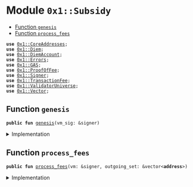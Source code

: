 
<a name="0x1_Subsidy"></a>

# Module `0x1::Subsidy`



-  [Function `genesis`](#0x1_Subsidy_genesis)
-  [Function `process_fees`](#0x1_Subsidy_process_fees)


<pre><code><b>use</b> <a href="CoreAddresses.md#0x1_CoreAddresses">0x1::CoreAddresses</a>;
<b>use</b> <a href="Diem.md#0x1_Diem">0x1::Diem</a>;
<b>use</b> <a href="DiemAccount.md#0x1_DiemAccount">0x1::DiemAccount</a>;
<b>use</b> <a href="../../../../../../../DPN/releases/artifacts/current/build/MoveStdlib/docs/Errors.md#0x1_Errors">0x1::Errors</a>;
<b>use</b> <a href="GAS.md#0x1_GAS">0x1::GAS</a>;
<b>use</b> <a href="ProofOfFee.md#0x1_ProofOfFee">0x1::ProofOfFee</a>;
<b>use</b> <a href="../../../../../../../DPN/releases/artifacts/current/build/MoveStdlib/docs/Signer.md#0x1_Signer">0x1::Signer</a>;
<b>use</b> <a href="TransactionFee.md#0x1_TransactionFee">0x1::TransactionFee</a>;
<b>use</b> <a href="ValidatorUniverse.md#0x1_ValidatorUniverse">0x1::ValidatorUniverse</a>;
<b>use</b> <a href="../../../../../../../DPN/releases/artifacts/current/build/MoveStdlib/docs/Vector.md#0x1_Vector">0x1::Vector</a>;
</code></pre>



<a name="0x1_Subsidy_genesis"></a>

## Function `genesis`



<pre><code><b>public</b> <b>fun</b> <a href="Subsidy.md#0x1_Subsidy_genesis">genesis</a>(vm_sig: &signer)
</code></pre>



<details>
<summary>Implementation</summary>


<pre><code><b>public</b> <b>fun</b> <a href="Subsidy.md#0x1_Subsidy_genesis">genesis</a>(vm_sig: &signer) { // Todo: rename <b>to</b> "genesis_deposit" ?
  // Need <b>to</b> check for association or vm account
  <b>let</b> vm_addr = <a href="../../../../../../../DPN/releases/artifacts/current/build/MoveStdlib/docs/Signer.md#0x1_Signer_address_of">Signer::address_of</a>(vm_sig);
  <b>assert</b>!(vm_addr == @DiemRoot, <a href="../../../../../../../DPN/releases/artifacts/current/build/MoveStdlib/docs/Errors.md#0x1_Errors_requires_role">Errors::requires_role</a>(190104));

  // Get eligible validators list
  <b>let</b> genesis_validators = <a href="ValidatorUniverse.md#0x1_ValidatorUniverse_get_eligible_validators">ValidatorUniverse::get_eligible_validators</a>();
  <b>let</b> len = <a href="../../../../../../../DPN/releases/artifacts/current/build/MoveStdlib/docs/Vector.md#0x1_Vector_length">Vector::length</a>(&genesis_validators);
  // ten coins for validator, sufficient for first epoch of transactions,
  // and an extra which the validator will send <b>to</b> operator.
  // Validator should have 10_000_000 at the end after the Operator <b>has</b> been bootsrapped, and the <a href="InfraEscrow.md#0x1_InfraEscrow">InfraEscrow</a> started.
  <b>let</b> subsidy = 13500000;
  <b>let</b> i = 0;
  <b>while</b> (i &lt; len) {
    <b>let</b> node_address = *(<a href="../../../../../../../DPN/releases/artifacts/current/build/MoveStdlib/docs/Vector.md#0x1_Vector_borrow">Vector::borrow</a>&lt;<b>address</b>&gt;(&genesis_validators, i));
    <b>let</b> old_validator_bal = <a href="DiemAccount.md#0x1_DiemAccount_balance">DiemAccount::balance</a>&lt;<a href="GAS.md#0x1_GAS">GAS</a>&gt;(node_address);

    <b>let</b> minted_coins = <a href="Diem.md#0x1_Diem_mint">Diem::mint</a>&lt;<a href="GAS.md#0x1_GAS">GAS</a>&gt;(vm_sig, *&subsidy);
    <a href="DiemAccount.md#0x1_DiemAccount_vm_deposit_with_metadata">DiemAccount::vm_deposit_with_metadata</a>&lt;<a href="GAS.md#0x1_GAS">GAS</a>&gt;(
      vm_sig,
      @VMReserved,
      node_address,
      minted_coins,
      b"genesis subsidy",
      b""
    );

    // Confirm the calculations, and that the ending balance is incremented accordingly.
    <b>assert</b>!(
      <a href="DiemAccount.md#0x1_DiemAccount_balance">DiemAccount::balance</a>&lt;<a href="GAS.md#0x1_GAS">GAS</a>&gt;(node_address) == old_validator_bal + subsidy,
      <a href="../../../../../../../DPN/releases/artifacts/current/build/MoveStdlib/docs/Errors.md#0x1_Errors_invalid_argument">Errors::invalid_argument</a>(190104)
    );

    i = i + 1;
  };
}
</code></pre>



</details>

<a name="0x1_Subsidy_process_fees"></a>

## Function `process_fees`



<pre><code><b>public</b> <b>fun</b> <a href="Subsidy.md#0x1_Subsidy_process_fees">process_fees</a>(vm: &signer, outgoing_set: &vector&lt;<b>address</b>&gt;)
</code></pre>



<details>
<summary>Implementation</summary>


<pre><code><b>public</b> <b>fun</b> <a href="Subsidy.md#0x1_Subsidy_process_fees">process_fees</a>(
  vm: &signer,
  // subsidy_units: u64,
  outgoing_set: &vector&lt;<b>address</b>&gt;,
) {
  <a href="CoreAddresses.md#0x1_CoreAddresses_assert_vm">CoreAddresses::assert_vm</a>(vm);
  // Get the split of payments from <a href="Stats.md#0x1_Stats">Stats</a>.
  <b>let</b> len = <a href="../../../../../../../DPN/releases/artifacts/current/build/MoveStdlib/docs/Vector.md#0x1_Vector_length">Vector::length</a>&lt;<b>address</b>&gt;(outgoing_set);

  // reward per validator
  // print(&70001);
  <b>let</b> (reward_per, _, _) = <a href="ProofOfFee.md#0x1_ProofOfFee_get_consensus_reward">ProofOfFee::get_consensus_reward</a>();

  // // equal subsidy for all active validators
  // <b>let</b> subsidy_granted;
  // TODO: This calculation is duplicated <b>with</b> get_subsidy
  <b>if</b> (reward_per &lt; 1 ) <b>return</b>; // arithmetic safety check

  // We draw from the network fee account.
  // It should already be funded <b>with</b>:
  // 1. Tx fees
  // 2. Proof of Fee, entry fees at clearning price
  // 3. Infra Escrow drawdown.
  // <b>as</b> such there should be sufficient coins <b>to</b> pay (we should not get an overdrawn error), and we check for that above.

  <b>let</b> nominal_cost_to_network = reward_per * len;
  // print(&70002);
  <b>let</b> balance_in_network_account = <a href="TransactionFee.md#0x1_TransactionFee_get_fees_collected">TransactionFee::get_fees_collected</a>();
  // print(&balance_in_network_account);

  <b>if</b> (
    // the sum of consensus rewards should not be more than the
    // fees collected
    (nominal_cost_to_network &gt; balance_in_network_account) ||
    // do nothing <b>if</b> fees are 0 (expected only in test mode)
    (balance_in_network_account &lt; 1)
  ) <b>return</b>;

  // print(&70003);
  <b>let</b> check_sum = 0;
  <b>let</b> i = 0;
  <b>while</b> (i &lt; len) {
    // V6: there is no more minting in V6. Only drawing the
    // baseline reward from Network Fees account.

    // print(&700031);

    <b>let</b> coin = <a href="TransactionFee.md#0x1_TransactionFee_get_transaction_fees_coins_amount">TransactionFee::get_transaction_fees_coins_amount</a>(vm, reward_per);

    // safety
    <b>if</b> (<a href="Diem.md#0x1_Diem_value">Diem::value</a>(&coin) &lt; 1) {
      <a href="Diem.md#0x1_Diem_destroy_zero">Diem::destroy_zero</a>(coin);
      <b>return</b>
    };
    // print(&700032);

    check_sum = check_sum + <a href="Diem.md#0x1_Diem_value">Diem::value</a>(&coin);
    // print(&700033);
    <b>let</b> val = <a href="../../../../../../../DPN/releases/artifacts/current/build/MoveStdlib/docs/Vector.md#0x1_Vector_borrow">Vector::borrow</a>(outgoing_set, i);
    // print(val);
    <a href="DiemAccount.md#0x1_DiemAccount_deposit">DiemAccount::deposit</a>&lt;<a href="GAS.md#0x1_GAS">GAS</a>&gt; (
      @VMReserved,
      *val,
      coin,
      b"consensus_reward",
      b"",
      <b>false</b>,
    );
    // print(&700034);
    i = i + 1;
  };

  // V6: validators get their consensus_reward from the network fees account (transaction fees account). Any remainder at end of epoch is burnt (by <a href="Epoch.md#0x1_Epoch">Epoch</a> Boundary calling <a href="TransactionFee.md#0x1_TransactionFee">TransactionFee</a>)
}
</code></pre>



</details>
